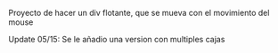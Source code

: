 Proyecto de hacer un div flotante, que se mueva con el movimiento del mouse

Update 05/15:
Se le añadio una version con multiples cajas
